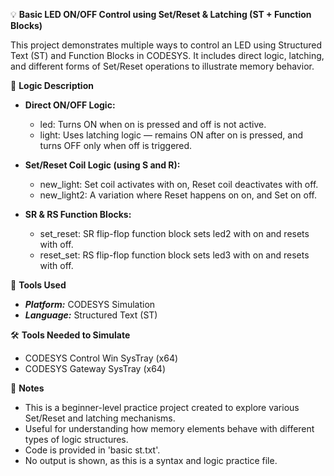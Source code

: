 💡 **Basic LED ON/OFF Control using Set/Reset & Latching (ST + Function Blocks)**

This project demonstrates multiple ways to control an LED using Structured Text (ST) and Function Blocks in CODESYS. It includes direct logic, latching, and different forms of Set/Reset operations to illustrate memory behavior.

🧩 **Logic Description**

- **Direct ON/OFF Logic:**
  - led: Turns ON when on is pressed and off is not active.
  - light: Uses latching logic — remains ON after on is pressed, and turns OFF only when off is triggered.

- **Set/Reset Coil Logic (using S and R):**
  - new_light: Set coil activates with on, Reset coil deactivates with off.
  - new_light2: A variation where Reset happens on on, and Set on off.

- **SR & RS Function Blocks:**
  - set_reset: SR flip-flop function block sets led2 with on and resets with off.
  - reset_set: RS flip-flop function block sets led3 with on and resets with off.
 
🔧 **Tools Used**

- _**Platform:**_ CODESYS Simulation
- _**Language:**_ Structured Text (ST)

🛠️ **Tools Needed to Simulate**

- CODESYS Control Win SysTray (x64)
- CODESYS Gateway SysTray (x64)

📌 **Notes**

- This is a beginner-level practice project created to explore various Set/Reset and latching mechanisms.
- Useful for understanding how memory elements behave with different types of logic structures.
- Code is provided in 'basic st.txt'.
- No output is shown, as this is a syntax and logic practice file.
